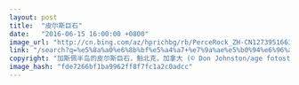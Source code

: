 ```yaml
---
layout: post
title:  "皮尔斯巨石"
date:   "2016-06-15 16:00:00 +0800"
image_url: "http://cn.bing.com/az/hprichbg/rb/PerceRock_ZH-CN12739516630_1920x1080.jpg"
link: "/search?q=%e5%8a%a0%e6%8b%bf%e5%a4%a7+%e7%9a%ae%e5%b0%94%e6%96%af%e5%b7%a8%e7%9f%b3&form=pgbar1&mkt=zh-cn"
copyright: "加斯佩半岛的皮尔斯巨石，魁北克，加拿大 (© Don Johnston/age fotostock)"
image_hash: "fde7266bf1ba9962ff8f7fc1a2c0adcc"
---
```

